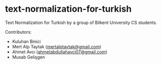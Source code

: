 # text-normalization-for-turkish
Text Normalization for Turkish by a group of Bilkent University CS students.

Contributors:
- Kuluhan Binici
- Mert Alp Taytak (mertalptaytak@gmail.com)
- Ahmet Avcı (ahmetabdullahavci07@gmail.com)
- Musab Gelişgen
